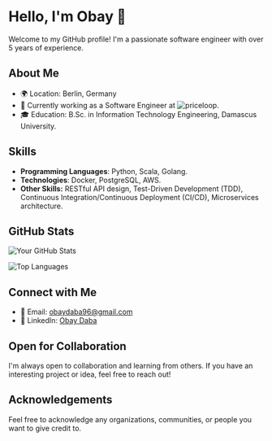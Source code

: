 # Hello, I'm Obay 👋

Welcome to my GitHub profile! I'm a passionate software engineer with over 5 years of experience.

## About Me

- 🌍 Location: Berlin, Germany
- 💼 Currently working as a Software Engineer at ![priceloop](https://priceloop.ai).
- 🎓 Education: B.Sc. in Information Technology Engineering, Damascus University.

## Skills

- **Programming Languages**: Python, Scala, Golang.
- **Technologies**: Docker, PostgreSQL, AWS.
- **Other Skills:** RESTful API design, Test-Driven Development (TDD), Continuous Integration/Continuous Deployment (CI/CD), Microservices architecture.

## GitHub Stats

![Your GitHub Stats](https://github-readme-stats.vercel.app/api?username=BayooG&show_icons=true&hide_title=true&count_private=true&hide=contribs)

![Top Languages](https://github-readme-stats.vercel.app/api/top-langs/?username=BayooG&layout=compact)

## Connect with Me

- 📧 Email: [obaydaba96@gmail.com](mailto:obaydaba96@gmail.com)
- 💼 LinkedIn: [Obay Daba](https://www.linkedin.com/in/obay-daba/)

## Open for Collaboration

I'm always open to collaboration and learning from others. If you have an interesting project or idea, feel free to reach out!

## Acknowledgements

Feel free to acknowledge any organizations, communities, or people you want to give credit to.

